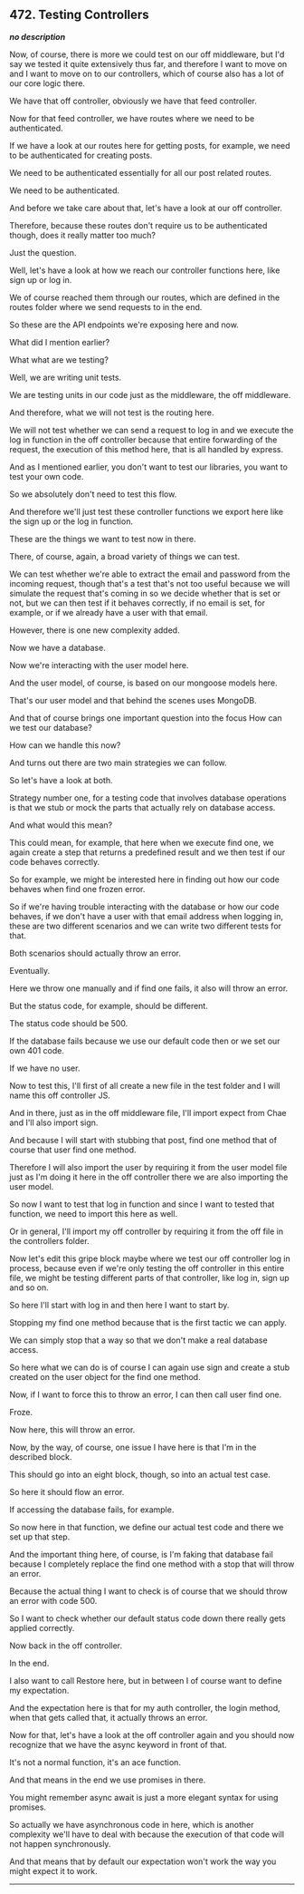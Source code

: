 ## 472. Testing Controllers

<strong><em>no description</em></strong>

Now, of course, there is more we could test on our off middleware, but I'd say
we tested it quite extensively thus far, and therefore I want to move on and I
want to move on to our controllers, which of course also has a lot of our core
logic there. 

We have that off controller, obviously we have that feed controller. 

Now for that feed controller, we have routes where we need to be authenticated. 

If we have a look at our routes here for getting posts, for example, we need to
be authenticated for creating posts. 

We need to be authenticated essentially for all our post related routes. 

We need to be authenticated. 

And before we take care about that, let's have a look at our off controller. 

Therefore, because these routes don't require us to be authenticated though,
does it really matter too much? 

Just the question. 

Well, let's have a look at how we reach our controller functions here, like sign
up or log in. 

We of course reached them through our routes, which are defined in the routes
folder where we send requests to in the end. 

So these are the API endpoints we're exposing here and now. 

What did I mention earlier? 

What what are we testing? 

Well, we are writing unit tests. 

We are testing units in our code just as the middleware, the off middleware. 

And therefore, what we will not test is the routing here. 

We will not test whether we can send a request to log in and we execute the log
in function in the off controller because that entire forwarding of the request,
the execution of this method here, that is all handled by express. 

And as I mentioned earlier, you don't want to test our libraries, you want to
test your own code. 

So we absolutely don't need to test this flow. 

And therefore we'll just test these controller functions we export here like the
sign up or the log in function. 

These are the things we want to test now in there. 

There, of course, again, a broad variety of things we can test. 

We can test whether we're able to extract the email and password from the
incoming request, though that's a test that's not too useful because we will
simulate the request that's coming in so we decide whether that is set or not,
but we can then test if it behaves correctly, if no email is set, for example,
or if we already have a user with that email. 

However, there is one new complexity added. 

Now we have a database. 

Now we're interacting with the user model here. 

And the user model, of course, is based on our mongoose models here. 

That's our user model and that behind the scenes uses MongoDB. 

And that of course brings one important question into the focus How can we test
our database? 

How can we handle this now? 

And turns out there are two main strategies we can follow. 

So let's have a look at both. 

Strategy number one, for a testing code that involves database operations is
that we stub or mock the parts that actually rely on database access. 

And what would this mean? 

This could mean, for example, that here when we execute find one, we again
create a step that returns a predefined result and we then test if our code
behaves correctly. 

So for example, we might be interested here in finding out how our code behaves
when find one frozen error. 

So if we're having trouble interacting with the database or how our code
behaves, if we don't have a user with that email address when logging in, these
are two different scenarios and we can write two different tests for that. 

Both scenarios should actually throw an error. 

Eventually. 

Here we throw one manually and if find one fails, it also will throw an error. 

But the status code, for example, should be different. 

The status code should be 500. 

If the database fails because we use our default code then or we set our own 401
code. 

If we have no user. 

Now to test this, I'll first of all create a new file in the test folder and I
will name this off controller JS. 

And in there, just as in the off middleware file, I'll import expect from Chae
and I'll also import sign. 

And because I will start with stubbing that post, find one method that of course
that user find one method. 

Therefore I will also import the user by requiring it from the user model file
just as I'm doing it here in the off controller there we are also importing the
user model. 

So now I want to test that log in function and since I want to tested that
function, we need to import this here as well. 

Or in general, I'll import my off controller by requiring it from the off file
in the controllers folder. 

Now let's edit this gripe block maybe where we test our off controller log in
process, because even if we're only testing the off controller in this entire
file, we might be testing different parts of that controller, like log in, sign
up and so on. 

So here I'll start with log in and then here I want to start by. 

Stopping my find one method because that is the first tactic we can apply. 

We can simply stop that a way so that we don't make a real database access. 

So here what we can do is of course I can again use sign and create a stub
created on the user object for the find one method. 

Now, if I want to force this to throw an error, I can then call user find one. 

Froze. 

Now here, this will throw an error. 

Now, by the way, of course, one issue I have here is that I'm in the described
block. 

This should go into an eight block, though, so into an actual test case. 

So here it should flow an error. 

If accessing the database fails, for example. 

So now here in that function, we define our actual test code and there we set up
that step. 

And the important thing here, of course, is I'm faking that database fail
because I completely replace the find one method with a stop that will throw an
error. 

Because the actual thing I want to check is of course that we should throw an
error with code 500. 

So I want to check whether our default status code down there really gets
applied correctly. 

Now back in the off controller. 

In the end. 

I also want to call Restore here, but in between I of course want to define my
expectation. 

And the expectation here is that for my auth controller, the login method, when
that gets called that, it actually throws an error. 

Now for that, let's have a look at the off controller again and you should now
recognize that we have the async keyword in front of that. 

It's not a normal function, it's an ace function. 

And that means in the end we use promises in there. 

You might remember async await is just a more elegant syntax for using promises.


So actually we have asynchronous code in here, which is another complexity we'll
have to deal with because the execution of that code will not happen
synchronously. 

And that means that by default our expectation won't work the way you might
expect it to work. 

---